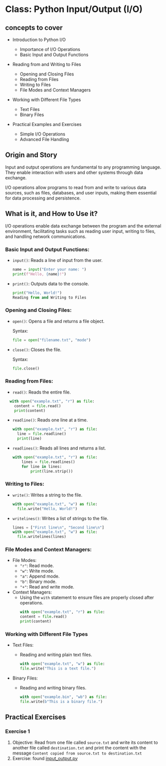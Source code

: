 # Class: Python Input/Output (I/O)

## concepts to cover

- Introduction to Python I/O

  - Importance of I/O Operations
  - Basic Input and Output Functions

- Reading from and Writing to Files

  - Opening and Closing Files
  - Reading from Files
  - Writing to Files
  - File Modes and Context Managers

- Working with Different File Types

  - Text Files
  - Binary Files

- Practical Examples and Exercises

  - Simple I/O Operations
  - Advanced File Handling

## Origin and Story

Input and output operations are fundamental to any programming language. They enable interaction with users and other systems through data exchange.

I/O operations allow programs to read from and write to various data sources, such as files, databases, and user inputs, making them essential for data processing and persistence.

## What is it, and How to Use it?

I/O operations enable data exchange between the program and the external environment, facilitating tasks such as reading user input, writing to files, and handling network communications.

### Basic Input and Output Functions:

- `input()`: Reads a line of input from the user.

  ```python
  name = input("Enter your name: ")
  print(f"Hello, {name}!")
  ```

- `print()`: Outputs data to the console.

  ```python
  print("Hello, World!")
  Reading from and Writing to Files
  ```

### Opening and Closing Files:

- `open()`: Opens a file and returns a file object.

  Syntax:

  ```python
  file = open("filename.txt", "mode")
  ```

- `close()`: Closes the file.

  Syntax:

  ```python
  file.close()
  ```

### Reading from Files:

- `read()`: Reads the entire file.

```python
  with open("example.txt", "r") as file:
    content = file.read()
    print(content)
```

- `readline()`: Reads one line at a time.

  ```python
  with open("example.txt", "r") as file:
    line = file.readline()
    print(line)
  ```

- `readlines()`: Reads all lines and returns a list.

  ```python
  with open("example.txt", "r") as file:
      lines = file.readlines()
      for line in lines:
          print(line.strip())
  ```

### Writing to Files:

- `write()`: Writes a string to the file.

  ```python
  with open("example.txt", "w") as file:
    file.write("Hello, World!")
  ```

- `writelines()`: Writes a list of strings to the file.

  ```python
  lines = ["First line\n", "Second line\n"]
  with open("example.txt", "w") as file:
    file.writelines(lines)
  ```

### File Modes and Context Managers:

- File Modes:
  - `"r"`: Read mode.
  - `"w"`: Write mode.
  - `"a"`: Append mode.
  - `"b"`: Binary mode.
  - `"+"`: Read and write mode.
- Context Managers:
  - Using the `with` statement to ensure files are properly closed after operations.
    ```python
    with open("example.txt", "r") as file:
    content = file.read()
    print(content)
    ```

### Working with Different File Types

- Text Files:

  - Reading and writing plain text files.
    ```python
    with open("example.txt", "w") as file:
    file.write("This is a text file.")
    ```

- Binary Files:

  - Reading and writing binary files.
    ```python
    with open("example.bin", "wb") as file:
    file.write(b"This is a binary file.")
    ```

## Practical Exercises

### Exercise 1

1. Objective:
   Read from one file called `source.txt` and write its content to another file called `destination.txt` and print the content with the message `Content copied from source.txt to destination.txt`
2. Exercise:
   found [input_output.py](./input_output.py)
